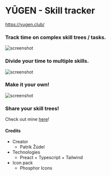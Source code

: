 # YŪGEN - Skill tracker
https://yugen.club/



### Track time on complex skill trees / tasks.

![screenshot](https://media.discordapp.net/attachments/1096847377870114816/1098677414453841930/image.png?width=993&height=694)

### Divide your time to multiple skills.

![screenshot](https://media.discordapp.net/attachments/1096847377870114816/1098677452957560832/image.png?width=1215&height=802)

### Make it your own!

![screenshot](https://media.discordapp.net/attachments/1096847377870114816/1098677513095479357/image.png?width=1215&height=594)

### Share your skill trees!

Check out mine [here](https://yugen.club/profile/TthOwuycWNU3CXlHr7Pm3izFyy83)!

#### Credits

- Creator
  - Patrik Žúdel
- Technologies
  - Preact + Typescript + Tailwind
- Icon pack
  - Phosphor Icons
